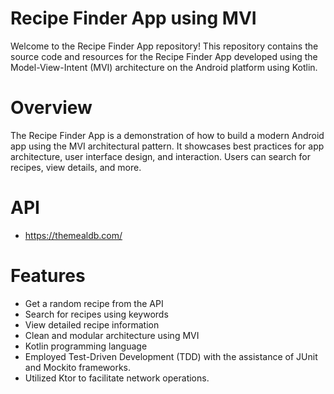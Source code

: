 # Recipe Finder App using MVI


Welcome to the Recipe Finder App repository! This repository contains the source code and resources for the Recipe Finder App developed using the Model-View-Intent (MVI) architecture on the Android platform using Kotlin.


#  Overview

The Recipe Finder App is a demonstration of how to build a modern Android app using the MVI architectural pattern. It showcases best practices for app architecture, user interface design, and interaction. Users can search for recipes, view details, and more.

 #  API

 
- https://themealdb.com/

 # Features

 
- Get a random recipe from the API
- Search for recipes using keywords
- View detailed recipe information
- Clean and modular architecture using MVI
- Kotlin programming language
- Employed Test-Driven Development (TDD) with the assistance of JUnit and Mockito frameworks.
- Utilized Ktor to facilitate network operations.
